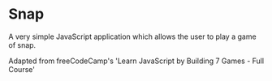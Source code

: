 # Snap
A very simple JavaScript application which allows the user to play a game of snap.

Adapted from freeCodeCamp's 'Learn JavaScript by Building 7 Games - Full Course' 
